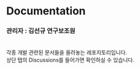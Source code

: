 # Documentation
### 관리자 : 김선규 연구보조원<br><br>
각종 개발 관련된 문서들을 올려놓는 레포지토리입니다.<br>
상단 탭의 Discussions를 들어가면 확인하실 수 있습니다.
